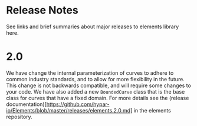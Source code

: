 # Release Notes

See links and brief summaries about major releases to elements library here.

# 2.0

We have change the internal parameterization of curves to adhere to common industry standards, and to allow for more flexibility in the future. This change is not backwards compatible, and will require some changes to your code. We have also added a new `BoundedCurve` class that is the base class for curves that have a fixed domain.
For more details see the (release documentation)[https://github.com/hypar-io/Elements/blob/master/releases/elements.2.0.md] in the elements repository.
